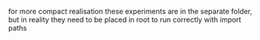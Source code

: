 for more compact realisation these experiments are in the separate folder, but in reality they need to be placed in root to run correctly with import paths